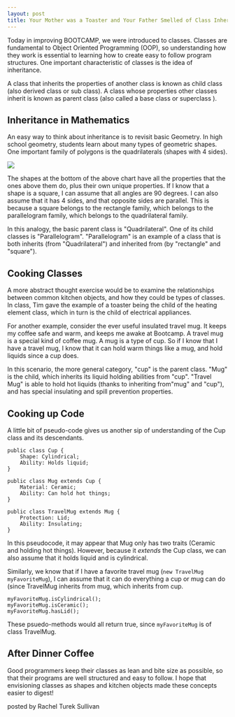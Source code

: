 ```yaml
---
layout: post
title: Your Mother was a Toaster and Your Father Smelled of Class Inheritance
---
```


Today in improving BOOTCAMP, we were introduced to classes.  Classes are fundamental to Object Oriented Programming (OOP), so understanding how they work is essential to learning how to create easy to follow program structures.  One important characteristic of classes is the idea of inheritance.  

A class that inherits the properties of another class is known as child class (also derived class or sub class). A class whose properties other classes inherit is known as parent class (also called a base class or superclass ). 

## Inheritance in Mathematics

An easy way to think about inheritance is to revisit basic Geometry.  In high school geometry, students learn about many types of geometric shapes.  One important family of polygons is the quadrilaterals (shapes with 4 sides).  

![](https://www.onlinemathlearning.com/image-files/relationship-quadrilaterals.png)

The shapes at the bottom of the above chart have all the properties that the ones above them do, plus their own unique properties.  If I know that a shape is a square, I can assume that all angles are 90 degrees. I can also assume that it has 4 sides, and that opposite sides are parallel. This is because a square belongs to the rectangle family, which belongs to the parallelogram family, which belongs to the quadrilateral family.

In this analogy, the basic parent class is "Quadrilateral".  One of its child classes is "Parallelogram".  "Parallelogram" is an example of a class that is both inherits (from "Quadrilateral") and inherited from (by "rectangle" and "square").

## Cooking Classes

A more abstract thought exercise would be to examine the relationships between common kitchen objects, and how they could be types of classes. In class, Tim gave the example of a toaster being the child of the heating element class, which in turn is the child of electrical appliances.

For another example, consider the ever useful insulated travel mug.  It keeps my coffee safe and warm, and keeps me awake at Bootcamp. A travel mug is a special kind of coffee mug.  A mug is a type of cup. So if I know that I have a travel mug, I know that it can hold warm things like a mug, and hold liquids since a cup does.

In this scenario, the more general category, "cup" is the parent class. "Mug" is the child, which inherits its liquid holding abilities from "cup".  "Travel Mug" is able to hold hot liquids (thanks to inheriting from"mug" and "cup"), and has special insulating and spill prevention properties. 

## Cooking up Code

A little bit of pseudo-code gives us another sip of understanding of the Cup class and its descendants. 
```
public class Cup {
    Shape: Cylindrical;
    Ability: Holds liquid;
}

public class Mug extends Cup {
    Material: Ceramic;
    Ability: Can hold hot things;
}

public class TravelMug extends Mug {
    Protection: Lid;
    Ability: Insulating;
}
```

In this pseudocode, it may appear that Mug only has two traits (Ceramic and holding hot things).  However, because it *extends* the Cup class, we can also assume that it holds liquid and is cylindrical.  

Similarly, we know that if I have a favorite travel mug (`new TravelMug myFavoriteMug`), I can assume that it can do everything a cup or mug can do (since TravelMug inherits from mug, which inherits from cup. 
```
myFavoriteMug.isCylindrical();
myFavoriteMug.isCeramic();
myFavoriteMug.hasLid();
```        
These psuedo-methods would all return true, since `myFavoriteMug` is of class TravelMug.

## After Dinner Coffee

Good programmers keep their classes as lean and bite size as possible, so that their programs are well structured and easy to follow. I hope that envisioning classes as shapes and kitchen objects made these concepts easier to digest!

posted by Rachel Turek Sullivan
